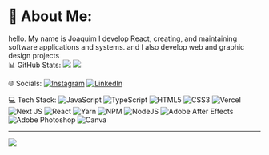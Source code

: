 # 💫 About Me:
hello. My name is Joaquim 
I develop React, creating, and maintaining software applications and systems.
and I also develop web and graphic design projects </br>
📊 GitHub Stats:
![](https://github-readme-stats.vercel.app/api?username=joaquimfranca&theme=vue-dark&hide_border=false&include_all_commits=false&count_private=false)
![](https://github-readme-stats.vercel.app/api/top-langs/?username=joaquimfranca&theme=vue-dark&hide_border=false&include_all_commits=false&count_private=false&layout=compact) 


🌐 Socials:
[![Instagram](https://img.shields.io/badge/Instagram-%23E4405F.svg?logo=Instagram&logoColor=white)](https://instagram.com/thejojoca) [![LinkedIn](https://img.shields.io/badge/LinkedIn-%230077B5.svg?logo=linkedin&logoColor=white)](https://linkedin.com/in/joaquim-franca) 

💻 Tech Stack:
![JavaScript](https://img.shields.io/badge/javascript-%23323330.svg?style=for-the-badge&logo=javascript&logoColor=%23F7DF1E) ![TypeScript](https://img.shields.io/badge/typescript-%23007ACC.svg?style=for-the-badge&logo=typescript&logoColor=white) ![HTML5](https://img.shields.io/badge/html5-%23E34F26.svg?style=for-the-badge&logo=html5&logoColor=white) ![CSS3](https://img.shields.io/badge/css3-%231572B6.svg?style=for-the-badge&logo=css3&logoColor=white) ![Vercel](https://img.shields.io/badge/vercel-%23000000.svg?style=for-the-badge&logo=vercel&logoColor=white) ![Next JS](https://img.shields.io/badge/Next-black?style=for-the-badge&logo=next.js&logoColor=white) ![React](https://img.shields.io/badge/react-%2320232a.svg?style=for-the-badge&logo=react&logoColor=%2361DAFB) ![Yarn](https://img.shields.io/badge/yarn-%232C8EBB.svg?style=for-the-badge&logo=yarn&logoColor=white) ![NPM](https://img.shields.io/badge/NPM-%23000000.svg?style=for-the-badge&logo=npm&logoColor=white) ![NodeJS](https://img.shields.io/badge/node.js-6DA55F?style=for-the-badge&logo=node.js&logoColor=white) ![Adobe After Effects](https://img.shields.io/badge/Adobe%20After%20Effects-9999FF.svg?style=for-the-badge&logo=Adobe%20After%20Effects&logoColor=white) ![Adobe Photoshop](https://img.shields.io/badge/adobephotoshop-%2331A8FF.svg?style=for-the-badge&logo=adobephotoshop&logoColor=white) ![Canva](https://img.shields.io/badge/Canva-%2300C4CC.svg?style=for-the-badge&logo=Canva&logoColor=white)
 

---
[![](https://visitcount.itsvg.in/api?id=joaquimfranca&icon=0&color=0)](https://visitcount.itsvg.in)

<!-- Proudly created with GPRM ( https://gprm.itsvg.in ) -->
